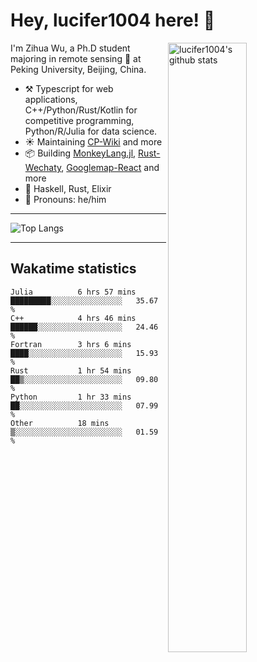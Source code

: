 # Hey, lucifer1004 here! :wave:

<img width="50%" align="right" alt="lucifer1004's github stats" src="https://github-readme-stats.vercel.app/api?username=lucifer1004&show_icons=true">

I'm Zihua Wu, a Ph.D student majoring in remote sensing :satellite: at Peking University, Beijing, China.

- :hammer_and_pick: Typescript for web applications, C++/Python/Rust/Kotlin for competitive programming, Python/R/Julia for data science.
- :sunny: Maintaining [CP-Wiki](https://cp-wiki.vercel.app) and more 
- :package: Building [MonkeyLang.jl](https://github.com/lucifer1004/MonkeyLang.jl), [Rust-Wechaty](https://github.com/wechaty/rust-wechaty), [Googlemap-React](https://github.com/googlemap-react/googlemap-react) and more
- :seedling: Haskell, Rust, Elixir
- :man: Pronouns: he/him

---

![Top Langs](https://github-readme-stats.vercel.app/api/top-langs/?username=lucifer1004&layout=compact)

---

## Wakatime statistics

<!--START_SECTION:waka-->

```text
Julia          6 hrs 57 mins   █████████░░░░░░░░░░░░░░░░   35.67 %
C++            4 hrs 46 mins   ██████░░░░░░░░░░░░░░░░░░░   24.46 %
Fortran        3 hrs 6 mins    ████░░░░░░░░░░░░░░░░░░░░░   15.93 %
Rust           1 hr 54 mins    ██▒░░░░░░░░░░░░░░░░░░░░░░   09.80 %
Python         1 hr 33 mins    ██░░░░░░░░░░░░░░░░░░░░░░░   07.99 %
Other          18 mins         ▒░░░░░░░░░░░░░░░░░░░░░░░░   01.59 %
```

<!--END_SECTION:waka-->
